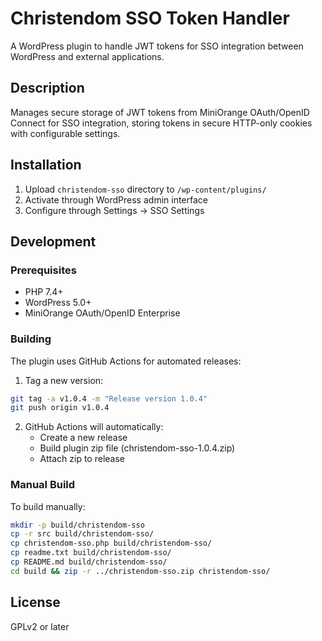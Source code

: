 # Christendom SSO Token Handler

A WordPress plugin to handle JWT tokens for SSO integration between WordPress and external applications.

## Description
Manages secure storage of JWT tokens from MiniOrange OAuth/OpenID Connect for SSO integration, storing tokens in secure HTTP-only cookies with configurable settings.

## Installation
1. Upload `christendom-sso` directory to `/wp-content/plugins/`
2. Activate through WordPress admin interface
3. Configure through Settings → SSO Settings

## Development

### Prerequisites
- PHP 7.4+
- WordPress 5.0+
- MiniOrange OAuth/OpenID Enterprise

### Building
The plugin uses GitHub Actions for automated releases:

1. Tag a new version:
```bash
git tag -a v1.0.4 -m "Release version 1.0.4"
git push origin v1.0.4
```

2. GitHub Actions will automatically:
   - Create a new release
   - Build plugin zip file (christendom-sso-1.0.4.zip)
   - Attach zip to release

### Manual Build
To build manually:
```bash
mkdir -p build/christendom-sso
cp -r src build/christendom-sso/
cp christendom-sso.php build/christendom-sso/
cp readme.txt build/christendom-sso/
cp README.md build/christendom-sso/
cd build && zip -r ../christendom-sso.zip christendom-sso/
```

## License
GPLv2 or later